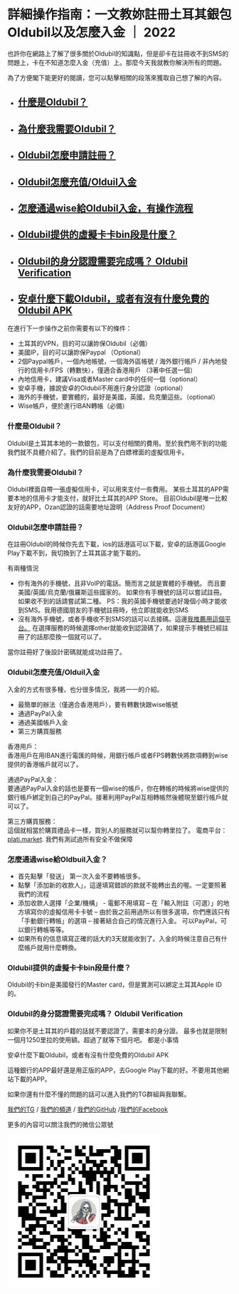 詳細操作指南：一文教妳註冊土耳其銀包Oldubil以及怎麼入金 ｜ 2022
======================================

也許你在網路上了解了很多關於Oldubil的知識點，但是卻卡在註冊收不到SMS的問題上，卡在不知道怎麼入金（充值）上。那麼今天我就教你解決所有的問題。

為了方便閣下能更好的閱讀，您可以點擊相關的段落來獲取自己想了解的內容。

*   [什麼是Oldubil？](#什麼是oldubil)
    --------------------------
    
*   [為什麼我需要Oldubil？](#為什麼需要)
    ------------------------
    
*   [Oldubil怎麼申請註冊？](#怎麼申請)
    -----------------------
    
*   [Oldubil怎麼充值/Olduil入金](#入金)
    ---------------------------
    
*   [怎麼通過wise給Oldubil入金，有操作流程](#操作流程)
    ---------------------------------
    
*   [Oldubil提供的虛擬卡卡bin段是什麼？](#bin)
    ------------------------------
    
*   [Oldubil的身分認證需要完成嗎？ Oldubil Verification](#verification)
    --------------------------------------------------------
    
*   [安卓什麼下載Oldubil，或者有沒有什麼免費的Oldubil APK](#apk)
    -------------------------------------------
    

在進行下一步操作之前你需要有以下的條件：

*   土耳其的VPN，目的可以讓妳保Oldubil（必備）
*   美國IP，目的可以讓妳保Paypal （Optional）
*   2個Paypal帳戶，一個內地帳號，一個海外區帳號 / 海外銀行帳戶 / 非內地發行的信用卡/FPS（轉數快），僅適合香港用戶 （3著中任選一個）
*   內地信用卡，建議Visa或者Master card中的任何一個（optional）
*   安卓手機，據說安卓的Oldubil不用進行身分認證（optional）
*   海外的手機號，要實體的，最好是美國，英國，烏克蘭這些。（optional）
*   Wise帳戶，便於進行IBAN轉帳（必備）

### 什麼是Oldubil？

Oldubil是土耳其本地的一款銀包，可以支付相關的費用。至於我們用不到的功能我們就不具體介紹了。我們的目前是為了白嫖裡面的虛擬信用卡。

### 為什麼我需要Oldubil？

  
Oldubil裡面自帶一張虛擬信用卡，可以用來支付一些費用。 某些土耳其的APP需要本地的信用卡才能支付，就好比土耳其的APP Store。 目前Oldubil是唯一比較友好的APP，Ozan認證的話需要地址證明（Address Proof Document）

### Oldubil怎麼申請註冊？

  
在註冊Oldubil的時候你先去下載，ios的話港區可以下載，安卓的話港區Google Play下載不到，我切換到了土耳其區才能下載的。

有兩種情況

*   你有海外的手機號，且非VoIP的電話。簡而言之就是實體的手機號。 而且要美國/英國/烏克蘭/俄羅斯這些國家的。 如果你有手機號的話可以嘗試註冊。 如果收不到的話請嘗試第二種。 PS：我的英國手機號要過好幾個小時才能收到SMS。我用德國朋友的手機號註冊時，他立即就能收到SMS
*   沒有海外手機號，或者手機收不到SMS的話可以去接碼。這邊[我推薦用這個平台。](https://sms-activate.org/cn) 在選擇服務的時候選擇other就能收到認證碼了，如果提示手機號已經註冊了的話那麼換一個就可以了。

當你註冊好了後設計密碼就能成功註冊了。

### Oldubil怎麼充值/Olduil入金

入金的方式有很多種，也分很多情況，我將一一的介紹。

*   最簡單的辦法（僅適合香港用戶），要有轉數快跟wise帳號
*   通過PayPal入金
*   通過美國帳戶入金
*   第三方購買服務

香港用戶：  
香港用戶在用IBAN進行電匯的時候，用銀行帳戶或者FPS轉數快將款項轉到wise提供的香港帳戶就可以了。

通過PayPal入金：  
要通過PayPal入金的話也是要有一個wise的帳戶，你在轉帳的時候將wise提供的銀行帳戶綁定到自己的PayPal。接著利用PayPal互相轉帳然後體現至銀行帳戶就可以了。

第三方購買服務：  
這個就相當於購買禮品卡一樣，買別人的服務就可以幫你轉里拉了。 電商平台：[plati.market](https://plati.market/?lang=en-US). 我們有測試過所有安全不做保障

### 怎麼通過wise給Oldbuil入金？

*   首先點擊「發送」 第一次入金不要轉帳很多。
*   點擊「添加新的收款人」，這邊填寫錯誤的款就不能轉出去的喔。一定要照著我們的流程
*   添加收款人選擇「企業/機構」 - 電郵不用填寫 – 在「輸入附註（可選）」的地方填寫你的虛擬信用卡卡號 – 由於我之前用過所以有很多選項，你們應該只有「手動銀行轉帳」的選項 – 接著結合自己的情況進行入金。 可以PayPal，可以銀行轉帳等等。
*   如果所有的信息填寫正確的話大約3天就能收到了。入金的時候注意自己有什麼帳戶就用什麼轉換。

### Oldubil提供的虛擬卡卡bin段是什麼？

Oldubil的卡bin是美國發行的Master card，但是實測可以綁定土耳其Apple ID的。

### Oldubil的身分認證需要完成嗎？ Oldubil Verification

如果你不是土耳其的戶籍的話就不要認證了。需要本的身分證。 最多也就是限制一個月1250里拉的使用額。超過了就等下個月吧。 都是小事情

安卓什麼下載Oldubil，或者有沒有什麼免費的Oldubil APK

  
這種銀行的APP最好還是用正版的APP，去Google Play下載的好。不要用其他網站下載的APP。

如果你還有什麼不懂的問題的話可以進入我們的TG群組與我聯繫。

[我們的TG](https://t.me/xwring) / [我們的頻道](https://t.me/chryax_offical) / [我們的GitHub](https://github.com/hkjswong) /[我們的Facebook](https://www.facebook.com/jsrwon)

更多的內容可以關注我們的微信公眾號

![image](https://github.com/hkjswong/shadowsocksR-setup/blob/master/%E5%BE%AE%E4%BF%A1%E5%85%AC%E7%9C%BE%E8%99%9F.jpg)

